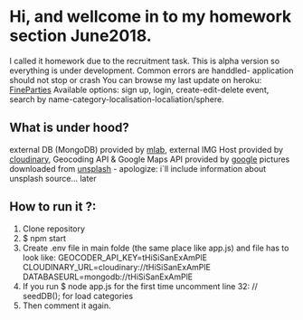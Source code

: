 # Hi, and wellcome in to my homework section June2018.
I called it homework due to the recruitment task. 
This is alpha version so everything is under development.
Common errors are handdled- application should not stop or crash
You can browse my last update on heroku: [FineParties](https://fineparties.herokuapp.com/)
Available options: sign up, login, create-edit-delete event, search by name-category-localisation-localiation/sphere.

## What is under hood?
external DB (MongoDB) provided by [mlab](https://mlab.com),
external IMG Host provided by [cloudinary](https://cloudinary.com),
Geocoding API & Google Maps API provided by [google](https://google.com)
pictures downloaded from [unsplash](https://unsplash.com/) - apologize: i`ll include information about unsplash source... later


## How to run it ?:
1. Clone repository
2. $ npm start
3. Create .env file in main folde (the same place like app.js) and file has to look like:
GEOCODER_API_KEY=tHiSiSanExAmPlE
CLOUDINARY_URL=cloudinary://tHiSiSanExAmPlE
DATABASEURL=mongodb://tHiSiSanExAmPlE
4. If you run $ node app.js for the first time uncomment line 32: // seedDB(); for load categories
5. Then comment it again.